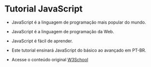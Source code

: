 # Tutorial JavaScript

- JavaScript é a linguagem de programação mais popular do mundo.

- JavaScript é a linguagem de programação da Web.

- JavaScript é fácil de aprender.

- Este tutorial ensinará JavaScript do básico ao avançado em PT-BR.

- Acesse o conteúdo original [W3School](https://www.w3schools.com/js/default.asp) 



